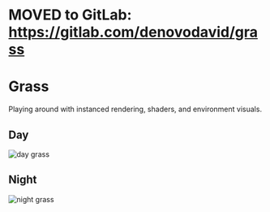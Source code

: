 # MOVED to GitLab: https://gitlab.com/denovodavid/grass

# Grass

Playing around with instanced rendering, shaders, and environment visuals.

## Day

![day grass](./day.jpg)

## Night

![night grass](./night.jpg)
